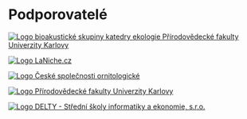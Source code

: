 # Podporovatelé
[![Logo bioakustické skupiny katedry ekologie Přírodovědecké fakulty Univerzity Karlovy](https://natur.cuni.cz/data/nodes/5440/logo_bio_final.png)](https://natur.cuni.cz/biologie/katedry-a-pracoviste/katedra-ekologie/veda-a-vyzkum/probihajici-projekty/bioakusticka-skupina)

[![Logo LaNiche.cz](https://i.ibb.co/k2JT2QGH/laniche.png)](https://laniche.cz)

[![Logo České společnosti ornitologické](https://www.birdlife.cz/wp-content/uploads/2021/11/logo_cso_cerne-150x150.jpg)](https://www.birdlife.cz/)

[![Logo Přírodovědecké fakulty Univerzity Karlovy](https://i.ibb.co/B5SVxPtF/Screenshot-from-2025-04-11-23-24-43.png)](https://natur.cuni.cz)

[![Logo DELTY - Střední školy informatiky a ekonomie, s.r.o.](https://www.delta-skola.cz/static/delta/img/logo.png)](https://delta-skola.cz)
